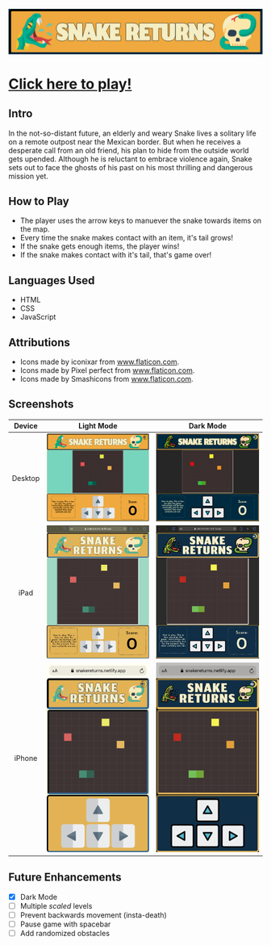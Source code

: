 ![SNAKE RETURNS](/images/readme/header.png/)

# [Click here to play!](https://snakereturns.netlify.app/)

## Intro

In the not-so-distant future, an elderly and weary Snake lives a solitary life on a remote outpost near the Mexican border. But when he receives a desperate call from an old friend, his plan to hide from the outside world gets upended. Although he is reluctant to embrace violence again, Snake sets out to face the ghosts of his past on his most thrilling and dangerous mission yet.

## How to Play

* The player uses the arrow keys to manuever the snake towards items on the map.
* Every time the snake makes contact with an item, it's tail grows!
* If the snake gets enough items, the player wins!
* If the snake makes contact with it's tail, that's game over!

## Languages Used

* HTML
* CSS
* JavaScript

## Attributions

* Icons made by iconixar from www.flaticon.com.
* Icons made by Pixel perfect from www.flaticon.com.
* Icons made by Smashicons from www.flaticon.com.

## Screenshots

|  Device                  |  Light Mode                   |  Dark Mode                     | 
|:-------------------------:|:-------------------------:|:-------------------------:|
| Desktop |  ![DESKTOP LIGHT MODE](/images/readme/desktop.png/)  |  ![DESKTOP DARK MODE](/images/readme/desktopdark.png/)  
| iPad | ![IPAD LIGHT MODE](/images/readme/ipad.jpeg/)  |  ![IPAD DARK MODE](/images/readme/ipaddark.jpg/)  
| iPhone | ![IPHONE LIGHT MODE](/images/readme/iphone.jpg/)  |  ![IPHONE DARK MODE](/images/readme/iphonedark.jpg/)  

## Future Enhancements

- [x] Dark Mode
- [ ] Multiple *scaled* levels
- [ ] Prevent backwards movement (insta-death)
- [ ] Pause game with spacebar
- [ ] Add randomized obstacles